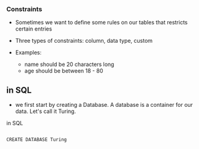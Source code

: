 ### Constraints

- Sometimes we want to define some rules on our tables that restricts certain entries

- Three types of constraints: column, data type, custom

- Examples:

    * name should be 20 characters long
    * age should be between 18 - 80


## in SQL

- we first start by creating a Database. A database is a container for our data. Let's call it Turing.

in SQL

```html

CREATE DATABASE Turing

```

